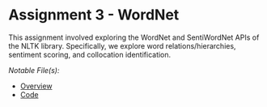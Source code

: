 # **Assignment 3 - WordNet**

This assignment involved exploring the WordNet and SentiWordNet APIs of the NLTK library. Specifically, we explore word relations/hierarchies, sentiment scoring, and collocation identification.

*Notable File(s):* 
- [Overview](/WordNet.pdf) 
- [Code](/WordNet.ipynb) 
